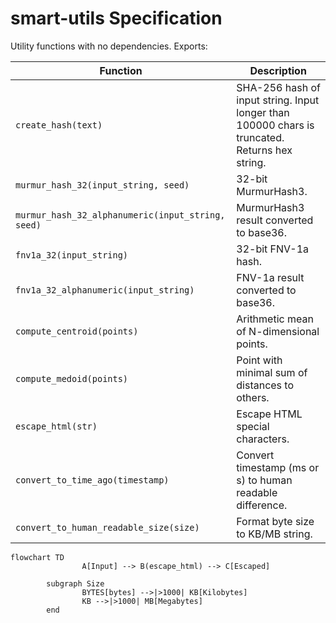 # smart-utils Specification

Utility functions with no dependencies. Exports:

| Function | Description |
| --- | --- |
| `create_hash(text)` | SHA-256 hash of input string. Input longer than 100000 chars is truncated. Returns hex string. |
| `murmur_hash_32(input_string, seed)` | 32-bit MurmurHash3. |
| `murmur_hash_32_alphanumeric(input_string, seed)` | MurmurHash3 result converted to base36. |
| `fnv1a_32(input_string)` | 32-bit FNV-1a hash. |
| `fnv1a_32_alphanumeric(input_string)` | FNV-1a result converted to base36. |
| `compute_centroid(points)` | Arithmetic mean of N-dimensional points. |
| `compute_medoid(points)` | Point with minimal sum of distances to others. |
| `escape_html(str)` | Escape HTML special characters. |
| `convert_to_time_ago(timestamp)` | Convert timestamp (ms or s) to human readable difference. |
| `convert_to_human_readable_size(size)` | Format byte size to KB/MB string. |

```mermaid
flowchart TD
				A[Input] --> B(escape_html) --> C[Escaped]

		subgraph Size
				BYTES[bytes] -->|>1000| KB[Kilobytes]
				KB -->|>1000| MB[Megabytes]
		end
```
